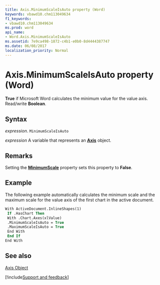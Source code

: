 ```yaml
---
title: Axis.MinimumScaleIsAuto property (Word)
keywords: vbawd10.chm113049634
f1_keywords:
- vbawd10.chm113049634
ms.prod: word
api_name:
- Word.Axis.MinimumScaleIsAuto
ms.assetid: 7e9ca498-1872-c4b1-e0b0-8d4444387747
ms.date: 06/08/2017
localization_priority: Normal
---
```



# Axis.MinimumScaleIsAuto property (Word)

 **True** if Microsoft Word calculates the minimum value for the value axis. Read/write **Boolean**.


## Syntax

_expression_. `MinimumScaleIsAuto`

_expression_ A variable that represents an **[Axis](Word.Axis.md)** object.


## Remarks

Setting the  **[MinimumScale](Word.Axis.MinimumScale.md)** property sets this property to **False**.


## Example

The following example automatically calculates the minimum scale and the maximum scale for the value axis of the first chart in the active document.


```vb
With ActiveDocument.InlineShapes(1) 
 If .HasChart Then 
 With .Chart.Axes(xlValue) 
 .MinimumScaleIsAuto = True 
 .MaximumScaleIsAuto = True 
 End With 
 End If 
End With 

```


## See also


[Axis Object](Word.Axis.md)

[!include[Support and feedback](~/includes/feedback-boilerplate.md)]